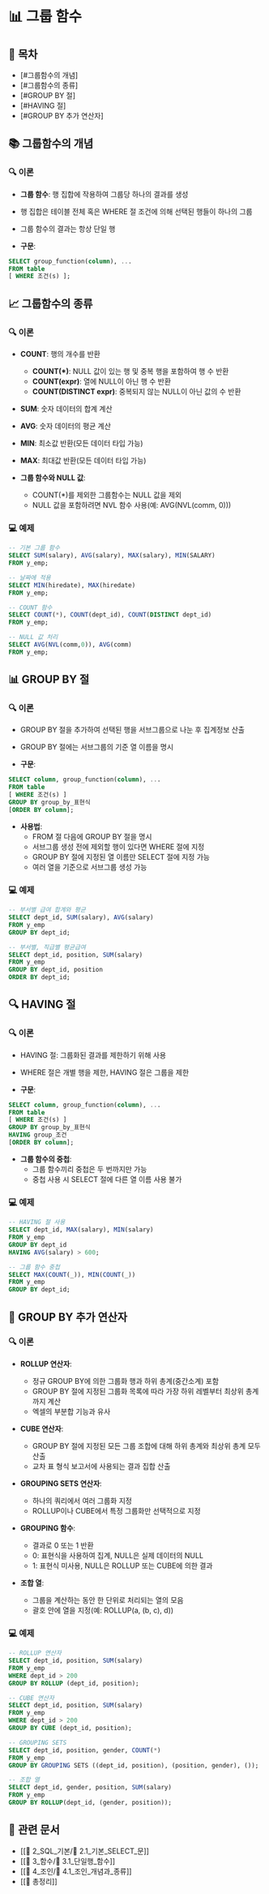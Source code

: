 # 📊 그룹 함수

## 📑 목차
- [#그룹함수의 개념]
- [#그룹함수의 종류]
- [#GROUP BY 절]
- [#HAVING 절]
- [#GROUP BY 추가 연산자]

## 📚 그룹함수의 개념
### 🔍 이론
- **그룹 함수**: 행 집합에 작용하여 그룹당 하나의 결과를 생성
- 행 집합은 테이블 전체 혹은 WHERE 절 조건에 의해 선택된 행들이 하나의 그룹
- 그룹 함수의 결과는 항상 단일 행

- **구문**:
```sql
SELECT group_function(column), ...  
FROM table  
[ WHERE 조건(s) ];
```
## 📈 그룹함수의 종류
### 🔍 이론
- **COUNT**: 행의 개수를 반환
  - **COUNT(*)**: NULL 값이 있는 행 및 중복 행을 포함하여 행 수 반환
  - **COUNT(expr)**: 열에 NULL이 아닌 행 수 반환
  - **COUNT(DISTINCT expr)**: 중복되지 않는 NULL이 아닌 값의 수 반환

- **SUM**: 숫자 데이터의 합계 계산
- **AVG**: 숫자 데이터의 평균 계산
- **MIN**: 최소값 반환(모든 데이터 타입 가능)
- **MAX**: 최대값 반환(모든 데이터 타입 가능)

- **그룹 함수와 NULL 값**:
  - COUNT(*)를 제외한 그룹함수는 NULL 값을 제외
  - NULL 값을 포함하려면 NVL 함수 사용(예: AVG(NVL(comm, 0)))

### 💻 예제
```sql
-- 기본 그룹 함수  
SELECT SUM(salary), AVG(salary), MAX(salary), MIN(SALARY)  
FROM y_emp;

-- 날짜에 적용  
SELECT MIN(hiredate), MAX(hiredate)  
FROM y_emp;

-- COUNT 함수  
SELECT COUNT(*), COUNT(dept_id), COUNT(DISTINCT dept_id)  
FROM y_emp;

-- NULL 값 처리  
SELECT AVG(NVL(comm,0)), AVG(comm)  
FROM y_emp;
```
## 📊 GROUP BY 절
### 🔍 이론
- GROUP BY 절을 추가하여 선택된 행을 서브그룹으로 나눈 후 집계정보 산출
- GROUP BY 절에는 서브그룹의 기준 열 이름을 명시

- **구문**:
```sql
SELECT column, group_function(column), ...  
FROM table  
[ WHERE 조건(s) ]  
GROUP BY group_by_표현식  
[ORDER BY column];
```

- **사용법**:
  - FROM 절 다음에 GROUP BY 절을 명시
  - 서브그룹 생성 전에 제외할 행이 있다면 WHERE 절에 지정
  - GROUP BY 절에 지정된 열 이름만 SELECT 절에 지정 가능
  - 여러 열을 기준으로 서브그룹 생성 가능

### 💻 예제
```sql
-- 부서별 급여 합계와 평균  
SELECT dept_id, SUM(salary), AVG(salary)  
FROM y_emp  
GROUP BY dept_id;

-- 부서별, 직급별 평균급여  
SELECT dept_id, position, SUM(salary)  
FROM y_emp  
GROUP BY dept_id, position  
ORDER BY dept_id;
```

## 🔍 HAVING 절
### 🔍 이론
- HAVING 절: 그룹화된 결과를 제한하기 위해 사용
- WHERE 절은 개별 행을 제한, HAVING 절은 그룹을 제한

- **구문**:
```sql
SELECT column, group_function(column), ...  
FROM table  
[ WHERE 조건(s) ]  
GROUP BY group_by_표현식  
HAVING group_조건  
[ORDER BY column];
```

- **그룹 함수의 중첩**:
  - 그룹 함수끼리 중첩은 두 번까지만 가능
  - 중첩 사용 시 SELECT 절에 다른 열 이름 사용 불가

### 💻 예제
```sql
-- HAVING 절 사용  
SELECT dept_id, MAX(salary), MIN(salary)  
FROM y_emp  
GROUP BY dept_id  
HAVING AVG(salary) > 600;

-- 그룹 함수 중첩  
SELECT MAX(COUNT(_)), MIN(COUNT(_))  
FROM y_emp  
GROUP BY dept_id;
```

## 🔄 GROUP BY 추가 연산자
### 🔍 이론
- **ROLLUP 연산자**:
  - 정규 GROUP BY에 의한 그룹화 행과 하위 총계(중간소계) 포함
  - GROUP BY 절에 지정된 그룹화 목록에 따라 가장 하위 레벨부터 최상위 총계까지 계산
  - 엑셀의 부분합 기능과 유사

- **CUBE 연산자**:
  - GROUP BY 절에 지정된 모든 그룹 조합에 대해 하위 총계와 최상위 총계 모두 산출
  - 교차 표 형식 보고서에 사용되는 결과 집합 산출

- **GROUPING SETS 연산자**:
  - 하나의 쿼리에서 여러 그룹화 지정
  - ROLLUP이나 CUBE에서 특정 그룹화만 선택적으로 지정

- **GROUPING 함수**:
  - 결과로 0 또는 1 반환
  - 0: 표현식을 사용하여 집계, NULL은 실제 데이터의 NULL
  - 1: 표현식 미사용, NULL은 ROLLUP 또는 CUBE에 의한 결과

- **조합 열**:
  - 그룹을 계산하는 동안 한 단위로 처리되는 열의 모음
  - 괄호 안에 열을 지정(예: ROLLUP(a, (b, c), d))

### 💻 예제
```sql
-- ROLLUP 연산자  
SELECT dept_id, position, SUM(salary)  
FROM y_emp  
WHERE dept_id > 200  
GROUP BY ROLLUP (dept_id, position);

-- CUBE 연산자  
SELECT dept_id, position, SUM(salary)  
FROM y_emp  
WHERE dept_id > 200  
GROUP BY CUBE (dept_id, position);

-- GROUPING SETS  
SELECT dept_id, position, gender, COUNT(*)  
FROM y_emp  
GROUP BY GROUPING SETS ((dept_id, position), (position, gender), ());

-- 조합 열  
SELECT dept_id, gender, position, SUM(salary)  
FROM y_emp  
GROUP BY ROLLUP(dept_id, (gender, position));
```
## 🔗 관련 문서
- [[📂 2_SQL_기본/📝 2.1_기본_SELECT_문]]
- [[📂 3_함수/📝 3.1_단일행_함수]]
- [[📂 4_조인/📝 4.1_조인_개념과_종류]]
- [[📝 총정리]]
